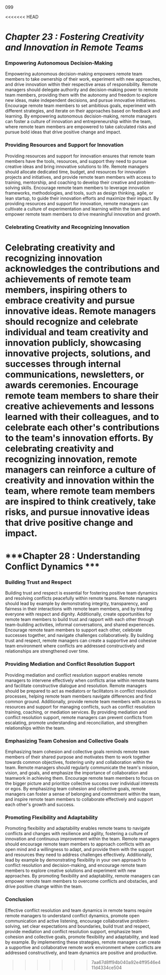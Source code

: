 099

<<<<<<< HEAD

# ***Chapter 23 : Fostering Creativity and Innovation in Remote Teams***



### **Empowering Autonomous Decision-Making**

Empowering autonomous decision-making empowers remote team members to take ownership of their work, experiment with new approaches, and drive innovation within their respective areas of responsibility. Remote managers should delegate authority and decision-making power to remote team members, providing them with the autonomy and freedom to explore new ideas, make independent decisions, and pursue innovative initiatives. Encourage remote team members to set ambitious goals, experiment with different strategies, and iterate on their approaches based on feedback and learning. By empowering autonomous decision-making, remote managers can foster a culture of innovation and entrepreneurship within the team, where remote team members are empowered to take calculated risks and pursue bold ideas that drive positive change and impact.

### **Providing Resources and Support for Innovation**

Providing resources and support for innovation ensures that remote team members have the tools, resources, and support they need to pursue creative ideas and bring innovative solutions to life. Remote managers should allocate dedicated time, budget, and resources for innovation projects and initiatives, and provide remote team members with access to training, mentorship, and coaching to develop their creative and problem-solving skills. Encourage remote team members to leverage innovation frameworks, methodologies, and tools, such as design thinking, agile, or lean startup, to guide their innovation efforts and maximize their impact. By providing resources and support for innovation, remote managers can cultivate a culture of experimentation and learning within the team and empower remote team members to drive meaningful innovation and growth.

### **Celebrating Creativity and Recognizing Innovation**

Celebrating creativity and recognizing innovation acknowledges the contributions and achievements of remote team members, inspiring others to embrace creativity and pursue innovative ideas. Remote managers should recognize and celebrate individual and team creativity and innovation publicly, showcasing innovative projects, solutions, and successes through internal communications, newsletters, or awards ceremonies. Encourage remote team members to share their creative achievements and lessons learned with their colleagues, and to celebrate each other's contributions to the team's innovation efforts. By celebrating creativity and recognizing innovation, remote managers can reinforce a culture of creativity and innovation within the team, where remote team members are inspired to think creatively, take risks, and pursue innovative ideas that drive positive change and impact.
=======
# ***Chapter 28 : Understanding Conflict Dynamics ***


### **Building Trust and Respect**

Building trust and respect is essential for fostering positive team dynamics and resolving conflicts peacefully within remote teams. Remote managers should lead by example by demonstrating integrity, transparency, and fairness in their interactions with remote team members, and by treating everyone with respect and dignity. Additionally, create opportunities for remote team members to build trust and rapport with each other through team-building activities, informal conversations, and shared experiences. Encourage remote team members to support each other, celebrate successes together, and navigate challenges collaboratively. By building trust and respect, remote managers can create a supportive and cohesive team environment where conflicts are addressed constructively and relationships are strengthened over time.

### **Providing Mediation and Conflict Resolution Support**

Providing mediation and conflict resolution support enables remote managers to intervene effectively when conflicts arise within remote teams and facilitate constructive dialogue and resolution. Remote managers should be prepared to act as mediators or facilitators in conflict resolution processes, helping remote team members navigate differences and find common ground. Additionally, provide remote team members with access to resources and support for managing conflicts, such as conflict resolution training, coaching, or mediation services. By providing mediation and conflict resolution support, remote managers can prevent conflicts from escalating, promote understanding and reconciliation, and strengthen relationships within the team.

### **Emphasizing Team Cohesion and Collective Goals**

Emphasizing team cohesion and collective goals reminds remote team members of their shared purpose and motivates them to work together towards common objectives, fostering unity and collaboration within the team. Remote managers should regularly communicate the team's mission, vision, and goals, and emphasize the importance of collaboration and teamwork in achieving them. Encourage remote team members to focus on the bigger picture and prioritize collective success over individual interests or egos. By emphasizing team cohesion and collective goals, remote managers can foster a sense of belonging and commitment within the team, and inspire remote team members to collaborate effectively and support each other's growth and success.

### **Promoting Flexibility and Adaptability**

Promoting flexibility and adaptability enables remote teams to navigate conflicts and changes with resilience and agility, fostering a culture of innovation and continuous improvement within the team. Remote managers should encourage remote team members to approach conflicts with an open mind and a willingness to adapt, and provide them with the support and resources they need to address challenges effectively. Additionally, lead by example by demonstrating flexibility in your own approach to conflict resolution and decision-making, and encourage remote team members to explore creative solutions and experiment with new approaches. By promoting flexibility and adaptability, remote managers can empower remote team members to overcome conflicts and obstacles, and drive positive change within the team.

### **Conclusion**

Effective conflict resolution and team dynamics in remote teams require remote managers to understand conflict dynamics, promote open communication and active listening, encourage collaborative problem-solving, set clear expectations and boundaries, build trust and respect, provide mediation and conflict resolution support, emphasize team cohesion and collective goals, promote flexibility and adaptability, and lead by example. By implementing these strategies, remote managers can create a supportive and collaborative remote work environment where conflicts are addressed constructively, and team dynamics are positive and productive.
>>>>>>> 7aa67d8ff94b040a92e4ff9546e411d4334ce504
